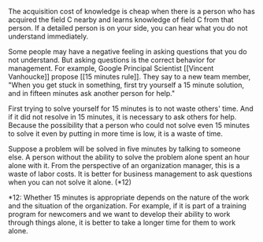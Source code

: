 
The acquisition cost of knowledge is cheap when there is a person who has acquired the field C nearby and learns knowledge of field C from that person. If a detailed person is on your side, you can hear what you do not understand immediately.

Some people may have a negative feeling in asking questions that you do not understand. But asking questions is the correct behavior for management. For example, Google Principal Scientist [[Vincent Vanhoucke]] propose [[15 minutes rule]]. They say to a new team member, "When you get stuck in something, first try yourself a 15 minute solution, and in fifteen minutes ask another person for help."

First trying to solve yourself for 15 minutes is to not waste others' time. And if it did not resolve in 15 minutes, it is necessary to ask others for help. Because the possibility that a person who could not solve even 15 minutes to solve it even by putting in more time is low, it is a waste of time.

Suppose a problem will be solved in five minutes by talking to someone else.
A person without the ability to solve the problem alone spent an hour alone with it.
From the perspective of an organization manager, this is a waste of labor costs.
It is better for business management to ask questions when you can not solve it alone. (*12)

*12: Whether 15 minutes is appropriate depends on the nature of the work and the situation of the organization. For example, if it is part of a training program for newcomers and we want to develop their ability to work through things alone, it is better to take a longer time for them to work alone.




